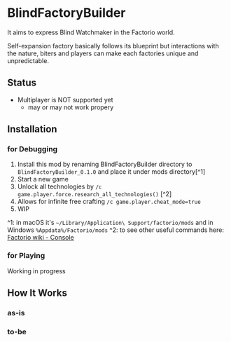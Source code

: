 # BlindFactoryBuilder

It aims to express Blind Watchmaker in the Factorio world.

Self-expansion factory basically follows its blueprint but interactions with the nature, biters and players can make each factories unique and unpredictable.

## Status

- Multiplayer is NOT supported yet
  - may or may not work propery

## Installation

### for Debugging

1. Install this mod by renaming BlindFactoryBuilder directory to `BlindFactoryBuilder_0.1.0` and place it under mods directory[^1]
2. Start a new game
3. Unlock all technologies by `/c game.player.force.research_all_technologies()` [^2]
4. Allows for infinite free crafting `/c game.player.cheat_mode=true`
5. WIP

^1: in macOS it's `~/Library/Application\ Support/factorio/mods` and in Windows `%Appdata%/Factorio/mods`
^2: to see other useful commands here: [Factorio wiki - Console](https://wiki.factorio.com/Console)


### for Playing

Working in progress

## How It Works

### as-is

### to-be